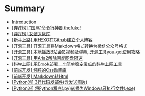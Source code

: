 # Summary

* [Introduction](README.md)
* [\[弃疗榜\] "国骂"命令行神器 thefuke!](qi-liao-699c5d22-guo-9a8222-ming-ling-xing-shen-qi-thefuke.md)
* [\[弃疗榜\] 女装大佬库](qi-liao-699c5d-300a-nv-zhuang-da-lao-ku-300b.md)
* [\[新手上路\] 用HEXO在Github建立个人博客](xin-shou-shang-8def5d-300a-yong-hexo-zai-github-jian-li-ge-ren-bo-ke-300b.md)
* [\[开源工具\] 开源工具将Markdown格式转换为微信公众号格式](kai-yuan-gong-51775d-kai-yuan-gong-ju-jiang-markdown-ge-shi-zhuan-huan-wei-wei-xin-gong-zhong-hao-ge-shi.md)
* [\[开源工具\] 本地播放B站会员视频及弹幕, 开源工具you-get使用攻略](kai-yuan-gong-51775d-ben-di-bo-fang-b-zhan-hui-yuan-shi-pin-ji-dan-5e552c-kai-yuan-gong-ju-you-get-shi-yong-gong-lve.md)
* [\[开源工具\] 用Aria2解除百度网盘限速](kai-yuan-gong-51775d-yong-aria2-jie-chu-bai-du-wang-pan-xian-su.md)
* [\[科学上网\] 用Brook部署一个简单稳定傻瓜的科学上网工具](ke-xue-shang-7f515d-yong-brook-bu-shu-yi-ge-jian-dan-wen-ding-sha-gua-de-ke-xue-shang-wang-gong-ju.md)
* [\[前端开发\] 纯粹的Css动画库](qian-duan-kai-53d15d-chun-cui-de-css-dong-hua-ku.md)
* [\[前端开发\] Markdown转Html](qian-duan-kai-53d15d-markdown-zhuan-html.md)
* [\[Python派\] 3行代码发邮件\(含发送图片\)](pythonshen-5e935d-3-xing-dai-ma-fa-you-4ef628-han-fa-song-tu-724729.md)
* [\[Python派\] 将Python程序\(.py\)转换为Windows可执行文件\(.exe\)](python6d3e5d-jiang-python-cheng-5e8f28-py-zhuan-huan-wei-windows-ke-zhi-xing-wen-4ef628-exe.md)

